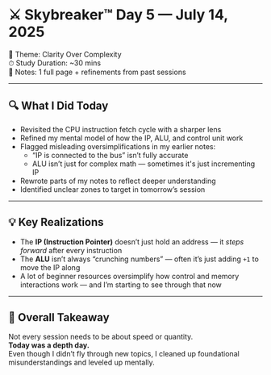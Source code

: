 # ⚔️ Skybreaker™ Day 5 — July 14, 2025

🧠 Theme: Clarity Over Complexity   
⏱ Study Duration: ~30 mins  
📓 Notes: 1 full page + refinements from past sessions

---

## 🔍 What I Did Today

- Revisited the CPU instruction fetch cycle with a sharper lens
- Refined my mental model of how the IP, ALU, and control unit work
- Flagged misleading oversimplifications in my earlier notes:
  - “IP is connected to the bus” isn’t fully accurate
  - ALU isn’t just for complex math — sometimes it's just incrementing IP
- Rewrote parts of my notes to reflect deeper understanding
- Identified unclear zones to target in tomorrow’s session

---

## 💡 Key Realizations

- The **IP (Instruction Pointer)** doesn’t just hold an address — it *steps forward* after every instruction
- The **ALU** isn’t always “crunching numbers” — often it’s just adding `+1` to move the IP along
- A lot of beginner resources oversimplify how control and memory interactions work — and I’m starting to see through that now

---

## 📌 Overall Takeaway

Not every session needs to be about speed or quantity.  
**Today was a depth day.**  
Even though I didn’t fly through new topics, I cleaned up foundational misunderstandings and leveled up mentally.


